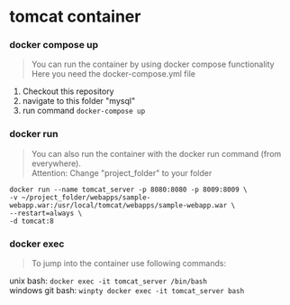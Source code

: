 # tomcat container

### docker compose up

> You can run the container by using docker compose functionality<br>
> Here you need the docker-compose.yml file<br>

1. Checkout this repository
2. navigate to this folder "mysql"
2. run command `docker-compose up`

### docker run

> You can also run the container with the docker run command (from everywhere).<br>
> Attention: Change "project_folder" to your folder<br>

`docker run --name tomcat_server -p 8080:8080 -p 8009:8009 \`<br>
`-v ~/project_folder/webapps/sample-webapp.war:/usr/local/tomcat/webapps/sample-webapp.war \`<br>
`--restart=always \`<br>
`-d tomcat:8`<br>

### docker exec

> To jump into the container use following commands:<br>

unix bash: `docker exec -it tomcat_server /bin/bash`<br>
windows git bash: `winpty docker exec -it tomcat_server bash`<br>
